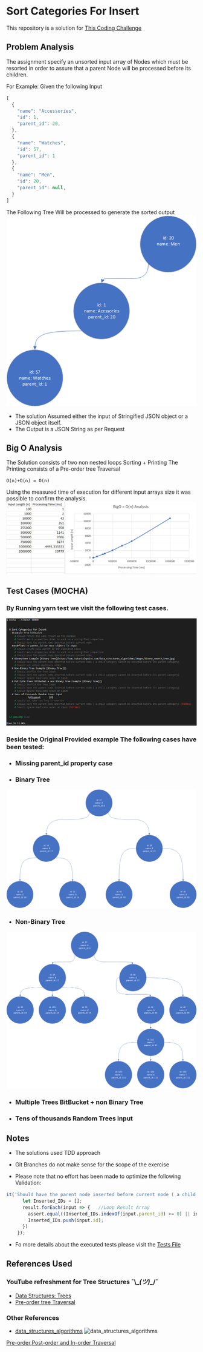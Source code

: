 # Sort Categories For Insert

This repository is a solution for [This Coding Challenge](https://bitbucket.org/snippets/dbuy/rnB4an)

## Problem Analysis

The assignment specify an unsorted input array of Nodes which must be resorted in order to assure that a parent Node will be processed before its children.

For Example: Given the following Input
```JavaScript
[
  {
    "name": "Accessories",
    "id": 1,
    "parent_id": 20,
  },
  {
    "name": "Watches",
    "id": 57,
    "parent_id": 1
  },
  {
    "name": "Men",
    "id": 20,
    "parent_id": null,
  }
]
```

The Following Tree Will be processed to generate the sorted output
![Example_Tree](/images/Original_Example_tree.png)

* The solution Assumed either the input of Stringified JSON object or a JSON object itself.
* The Output is a JSON String as per Request 

## Big O Analysis
The Solution consists of two non nested loops Sorting + Printing
The Printing consists of a Pre-order tree Traversal
```
O(n)+O(n) = O(n)
```

Using the measured time of execution for different input arrays size it was possible to confirm the analysis.
![GitHub Logo](/images/BIG_O_Analysis.png)

## Test Cases (MOCHA)
### By Running yarn test we visit the following test cases.
![GitHub Logo](/images/Mocha.png)

### Beside the Original Provided example The following cases have been tested:
* ### Missing parent_id property case
* ### Binary Tree
![Binary Tree](images/binary_tree.png)
* ### Non-Binary Tree
![Non-Binary Tree](images/non_binary_tree.png)
* ### Multiple Trees BitBucket + non Binary Tree
* ### Tens of thousands Random Trees input

## Notes

* The solutions used TDD approach
* Git Branches do not make sense for the scope of the exercise

* Please note that no effort has been made to optimize the following Validation:
```JavaScript
it('Should have the parent node inserted before current node ( a child category cannot be inserted before its parent category)', function () {
      let Inserted_IDs = [];
      result.forEach(input => {   //Loop Result Array
        assert.equal((Inserted_IDs.indexOf(input.parent_id) >= 0) || input.parent_id === null, true); //Check if current is root or has parent inserted
        Inserted_IDs.push(input.id);
      })
    });
```
* Fo more details about the executed tests please visit the [Tests File](https://github.com/pelagaggi/categories-tree-sort/blob/master/test.js)

## References Used

### YouTube refreshment for Tree Structures  ¯\\\__(ツ)\__/¯

* [Data Structures: Trees](https://www.youtube.com/watch?v=oSWTXtMglKE&ab_channel=HackerRank)
* [Pre-order tree Traversal](https://www.youtube.com/watch?v=1WxLM2hwL-U&ab_channel=MichaelSambol)

### Other References
* [data_structures_algorithms](https://www.tutorialspoint.com/data_structures_algorithms/tree_data_structure.htm)
![data_structures_algorithms](https://www.tutorialspoint.com/data_structures_algorithms/images/binary_tree.jpg)


[Pre-order,Post-order and In-order Traversal](https://www.youtube.com/watch?v=WLvU5EQVZqY&ab_channel=TECHDOSE)
